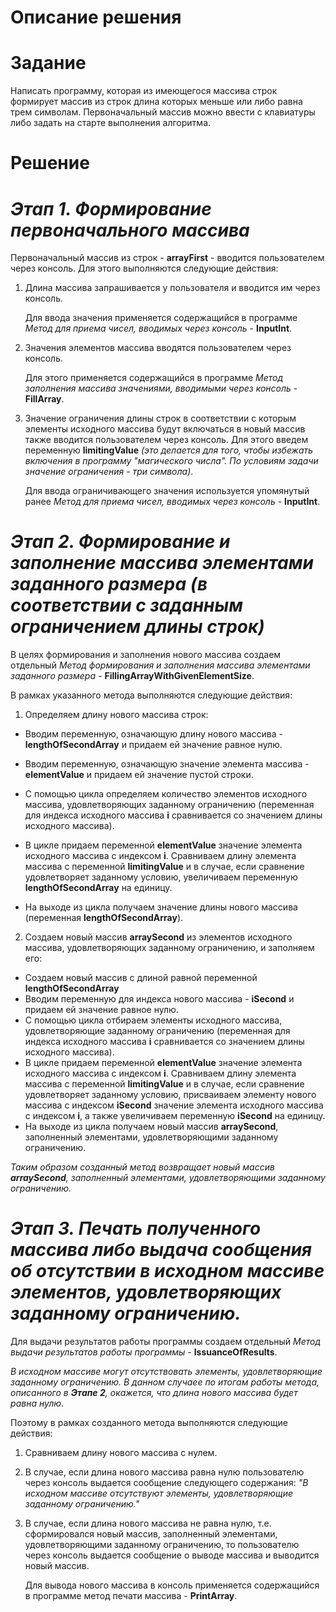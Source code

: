 # **Описание решения**

# Задание
Написать программу, которая из имеющегося массива строк формирует массив из строк длина которых меньше или либо равна трем символам.
Первоначальный массив можно ввести с клавиатуры либо задать на старте выполнения алгоритма.

# Решение

# *Этап 1. Формирование первоначального массива*

Первоначальный массив из строк - **arrayFirst** - вводится пользователем через консоль. 
Для этого выполняются следующие действия:

1. Длина массива запрашивается у пользователя и вводится им через консоль. 
    
    Для ввода значения применяется содержащийся в программе *Метод для приема чисел, вводимых через консоль* - **InputInt**.

2. Значения элементов массива вводятся пользователем через консоль. 

    Для этого применяется содержащийся в программе *Метод заполнения массива значениями, вводимыми через консоль* - **FillArray**.

3. Значение ограничения длины строк в соответствии с которым элементы исходного массива будут включаться в новый массив также вводится пользователем через консоль. Для этого введем переменную **limitingValue** *(это делается для того, чтобы избежать включения в программу "магического числа". По условиям задачи значение ограничения - три символа)*. 

    Для ввода ограничивающего значения используется упомянутый ранее *Метод для приема чисел, вводимых через консоль* - **InputInt**.

# *Этап 2. Формирование и заполнение массива элементами заданного размера (в соответствии с заданным ограничением длины строк)*

В целях формирования и заполнения нового массива создаем отдельный *Метод формирования и заполнения массива элементами заданного размера* - **FillingArrayWithGivenElementSize**.

В рамках указанного метода выполняются следующие действия:

1. Определяем длину нового массива строк:

- Вводим переменную, означающую длину нового массива - **lengthOfSecondArray** и придаем ей значение равное нулю.

- Вводим переменную, означающую значение элемента массива - **elementValue** и придаем ей значение пустой строки.

- С помощью цикла определяем количество элементов исходного массива, удовлетворяющих заданному ограничению (переменная для индекса исходного массива **i** сравнивается со значением длины исходного массива).
- В цикле  придаем переменной **elementValue** значение элемента исходного массива с индексом **i**. Сравниваем  длину элемента массива с переменной **limitingValue** и в случае, если сравнение удовлетворяет заданному условию, увеличиваем переменную **lengthOfSecondArray** на единицу.
- На выходе из цикла получаем значение длины нового массива (переменная **lengthOfSecondArray**).

2. Создаем новый массив **arraySecond** из элементов исходного массива, удовлетворяющих заданному ограничению, и заполняем его:
- Создаем новый массив с длиной равной переменной **lengthOfSecondArray**
- Вводим переменную для индекса нового массива - **iSecond** и придаем ей значение равное нулю.
- С помощью цикла отбираем элементы исходного массива, удовлетворяющие заданному ограничению (переменная для индекса исходного массива **i** сравнивается со значением длины исходного массива).
- В цикле  придаем переменной **elementValue** значение элемента исходного массива с индексом **i**. Сравниваем  длину элемента массива с переменной **limitingValue** и в случае, если сравнение удовлетворяет заданному условию, присваиваем элементу нового массива с индексом **iSecond** значение элемента исходного массива с индексом **i**, а также увеличиваем переменную **iSecond** на единицу.
- На выходе из цикла получаем новый массив **arraySecond**, заполненный элементами, удовлетворяющими заданному ограничению.

*Таким образом созданный метод возвращает новый массив **arraySecond**, заполненный элементами, удовлетворяющими заданному ограничению.*

# *Этап 3. Печать полученного массива либо выдача сообщения об отсутствии в исходном массиве элементов, удовлетворяющих заданному ограничению.*

Для выдачи результатов работы программы создаем отдельный *Метод выдачи результатов работы программы* - **IssuanceOfResults**.

*В исходном массиве могут отсутствовать элементы, удовлетворяющие заданному ограничению. В данном случаее по итогам работы метода, описанного в **Этапе 2**, окажется, что длина нового массива будет равна нулю.*

Поэтому в рамках созданного метода выполняются следующие действия:

1. Сравниваем длину нового массива с нулем.

2. В случае, если длина нового массива равна нулю пользователю через консоль выдается сообщение следующего содержания: *"В исходном массиве отсутствуют элементы, удовлетворяющие заданному ограничению."*

3. В случае, если длина нового массива не равна нулю, т.е. сформировался новый массив, заполненный элементами, удовлетворяющими заданному ограничению, то пользователю через консоль выдается сообщение о выводе массива и выводится новый массив.

    Для вывода нового массива в консоль применяется содержащийся в программе метод печати массива - **PrintArray**.



